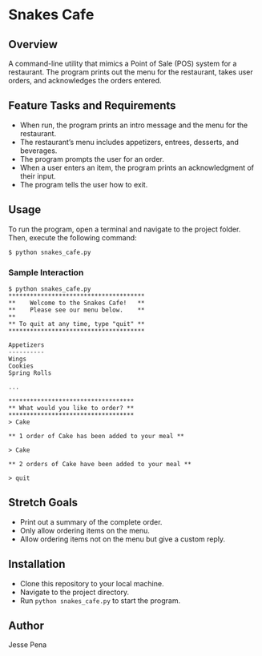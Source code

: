 # Snakes Cafe

## Overview

A command-line utility that mimics a Point of Sale (POS) system for a restaurant. The program prints out the menu for the restaurant, takes user orders, and acknowledges the orders entered.

## Feature Tasks and Requirements

- When run, the program prints an intro message and the menu for the restaurant.
- The restaurant’s menu includes appetizers, entrees, desserts, and beverages.
- The program prompts the user for an order.
- When a user enters an item, the program prints an acknowledgment of their input.
- The program tells the user how to exit.
  
## Usage

To run the program, open a terminal and navigate to the project folder. Then, execute the following command:

```
$ python snakes_cafe.py
```

### Sample Interaction

```
$ python snakes_cafe.py
**************************************
**    Welcome to the Snakes Cafe!   **
**    Please see our menu below.    **
**
** To quit at any time, type "quit" **
**************************************

Appetizers
----------
Wings
Cookies
Spring Rolls

...

***********************************
** What would you like to order? **
***********************************
> Cake

** 1 order of Cake has been added to your meal **

> Cake

** 2 orders of Cake have been added to your meal **

> quit
```

## Stretch Goals

- Print out a summary of the complete order.
- Only allow ordering items on the menu.
- Allow ordering items not on the menu but give a custom reply.

## Installation

- Clone this repository to your local machine.
- Navigate to the project directory.
- Run `python snakes_cafe.py` to start the program.

## Author

Jesse Pena